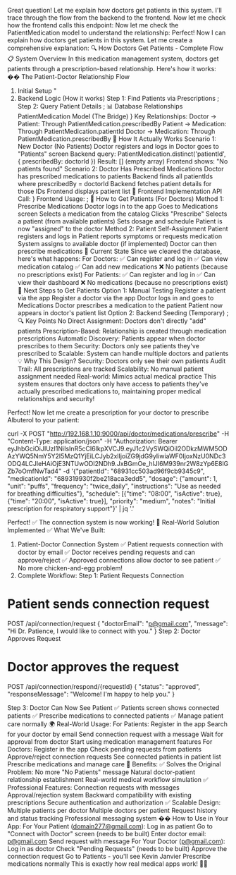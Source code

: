 Great question! Let me explain how doctors get patients in this system. I'll trace through the flow from the backend to the frontend.
Now let me check how the frontend calls this endpoint:
Now let me check the PatientMedication model to understand the relationship:
Perfect! Now I can explain how doctors get patients in this system. Let me create a comprehensive explanation:
🔍 How Doctors Get Patients - Complete Flow
📋 System Overview
In this medication management system, doctors get patients through a prescription-based relationship. Here's how it works:
�� The Patient-Doctor Relationship Flow
1. Initial Setup
"
2. Backend Logic (How it works)
Step 1: Find Patients via Prescriptions
;
Step 2: Query Patient Details
;
📊 Database Relationships
PatientMedication Model (The Bridge)
}
Key Relationships:
Doctor → Patient: Through PatientMedication.prescribedBy
Patient → Medication: Through PatientMedication.patientId
Doctor → Medication: Through PatientMedication.prescribedBy
🎯 How It Actually Works
Scenario 1: New Doctor (No Patients)
Doctor registers and logs in
Doctor goes to "Patients" screen
Backend query: PatientMedication.distinct('patientId', { prescribedBy: doctorId })
Result: [] (empty array)
Frontend shows: "No patients found"
Scenario 2: Doctor Has Prescribed Medications
Doctor has prescribed medications to patients
Backend finds all patientIds where prescribedBy = doctorId
Backend fetches patient details for those IDs
Frontend displays patient list
🔧 Frontend Implementation
API Call:
}
Frontend Usage:
;
🚀 How to Get Patients (For Doctors)
Method 1: Prescribe Medications
Doctor logs in to the app
Goes to Medications screen
Selects a medication from the catalog
Clicks "Prescribe"
Selects a patient (from available patients)
Sets dosage and schedule
Patient is now "assigned" to the doctor
Method 2: Patient Self-Assignment
Patient registers and logs in
Patient reports symptoms or requests medication
System assigns to available doctor (if implemented)
Doctor can then prescribe medications
📱 Current State
Since we cleared the database, here's what happens:
For Doctors:
✅ Can register and log in
✅ Can view medication catalog
✅ Can add new medications
❌ No patients (because no prescriptions exist)
For Patients:
✅ Can register and log in
✅ Can view their dashboard
❌ No medications (because no prescriptions exist)
🎯 Next Steps to Get Patients
Option 1: Manual Testing
Register a patient via the app
Register a doctor via the app
Doctor logs in and goes to Medications
Doctor prescribes a medication to the patient
Patient now appears in doctor's patient list
Option 2: Backend Seeding (Temporary)
;
🔍 Key Points
No Direct Assignment: Doctors don't directly "add" patients
Prescription-Based: Relationship is created through medication prescriptions
Automatic Discovery: Patients appear when doctor prescribes to them
Security: Doctors only see patients they've prescribed to
Scalable: System can handle multiple doctors and patients
💡 Why This Design?
Security: Doctors only see their own patients
Audit Trail: All prescriptions are tracked
Scalability: No manual patient assignment needed
Real-world: Mimics actual medical practice
This system ensures that doctors only have access to patients they've actually prescribed medications to, maintaining proper medical relationships and security!



Perfect! Now let me create a prescription for your doctor to prescribe Albuterol to your patient:

curl -X POST "http://192.168.1.10:9000/api/doctor/medications/prescribe" -H "Content-Type: application/json" -H "Authorization: Bearer eyJhbGciOiJIUzI1NiIsInR5cCI6IkpXVCJ9.eyJ1c2VySWQiOiI2ODkzMWM5ODAzYWQ5NmY5Y2I5MzQ1YjEiLCJyb2xlIjoiZG9jdG9yIiwiaWF0IjoxNzU0NDc3ODQ4LCJleHAiOjE3NTUwODI2NDh9.JxBGmOe_hlJI6M939nr2W8zYp6E8lGZb7oOmfNwTad4" -d '{"patientId": "68931cc503ad96f9cb9345c9", "medicationId": "689319930f2be218aca3edd5", "dosage": {"amount": 1, "unit": "puffs", "frequency": "twice_daily", "instructions": "Use as needed for breathing difficulties"}, "schedule": [{"time": "08:00", "isActive": true}, {"time": "20:00", "isActive": true}], "priority": "medium", "notes": "Initial prescription for respiratory support"}' | jq '.'



Perfect! ✅ The connection system is now working!
🎯 Real-World Solution Implemented
✅ What We've Built:
1. Patient-Doctor Connection System
✅ Patient requests connection with doctor by email
✅ Doctor receives pending requests and can approve/reject
✅ Approved connections allow doctor to see patient
✅ No more chicken-and-egg problem!
2. Complete Workflow:
Step 1: Patient Requests Connection

# Patient sends connection request
POST /api/connection/request
{
  "doctorEmail": "p@gmail.com",
  "message": "Hi Dr. Patience, I would like to connect with you."
}
Step 2: Doctor Approves Request
# Doctor approves the request
POST /api/connection/respond/{requestId}
{
  "status": "approved",
  "responseMessage": "Welcome! I'm happy to help you."
}

Step 3: Doctor Can Now See Patient
✅ Patients screen shows connected patients
✅ Prescribe medications to connected patients
✅ Manage patient care normally
🌍 Real-World Usage:
For Patients:
Register in the app
Search for your doctor by email
Send connection request with a message
Wait for approval from doctor
Start using medication management features
For Doctors:
Register in the app
Check pending requests from patients
Approve/reject connection requests
See connected patients in patient list
Prescribe medications and manage care
🚀 Benefits:
✅ Solves the Original Problem:
No more "No Patients" message
Natural doctor-patient relationship establishment
Real-world medical workflow simulation
✅ Professional Features:
Connection requests with messages
Approval/rejection system
Backward compatibility with existing prescriptions
Secure authentication and authorization
✅ Scalable Design:
Multiple patients per doctor
Multiple doctors per patient
Request history and status tracking
Professional messaging system
�� How to Use in Your App:
For Your Patient (domain277@gmail.com):
Log in as patient
Go to "Connect with Doctor" screen (needs to be built)
Enter doctor email: p@gmail.com
Send request with message
For Your Doctor (p@gmail.com):
Log in as doctor
Check "Pending Requests" (needs to be built)
Approve the connection request
Go to Patients - you'll see Kevin Janvier
Prescribe medications normally
This is exactly how real medical apps work! 🏥✨